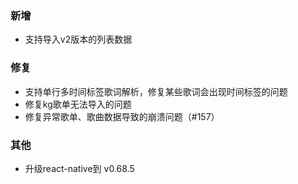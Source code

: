 ### 新增

- 支持导入v2版本的列表数据

### 修复

- 支持单行多时间标签歌词解析，修复某些歌词会出现时间标签的问题
- 修复kg歌单无法导入的问题
- 修复异常歌单、歌曲数据导致的崩溃问题（#157）

### 其他

- 升级react-native到 v0.68.5
